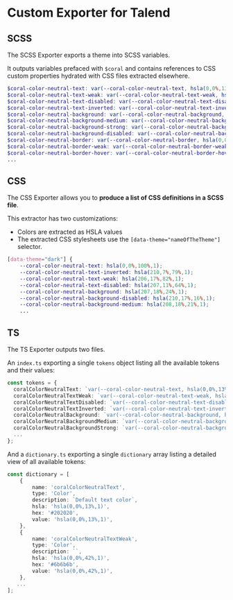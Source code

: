 # Custom Exporter for Talend

## SCSS

The SCSS Exporter exports a theme into SCSS variables.

It outputs variables prefaced with `$coral` and contains references to CSS custom properties hydrated with CSS files extracted elsewhere.

```scss
$coral-color-neutral-text: var(--coral-color-neutral-text, hsla(0,0%,13%,1));
$coral-color-neutral-text-weak: var(--coral-color-neutral-text-weak, hsla(0,0%,42%,1));
$coral-color-neutral-text-disabled: var(--coral-color-neutral-text-disabled, hsla(0,0%,55%,1));
$coral-color-neutral-text-inverted: var(--coral-color-neutral-text-inverted, hsla(0,0%,100%,1));
$coral-color-neutral-background: var(--coral-color-neutral-background, hsla(0,0%,100%,1));
$coral-color-neutral-background-medium: var(--coral-color-neutral-background-medium, hsla(0,0%,97%,1));
$coral-color-neutral-background-strong: var(--coral-color-neutral-background-strong, hsla(0,0%,91%,1));
$coral-color-neutral-background-disabled: var(--coral-color-neutral-background-disabled, hsla(0,0%,97%,1));
$coral-color-neutral-border: var(--coral-color-neutral-border, hsla(0,0%,42%,1));
$coral-color-neutral-border-weak: var(--coral-color-neutral-border-weak, hsla(0,0%,91%,1));
$coral-color-neutral-border-hover: var(--coral-color-neutral-border-hover, hsla(0,0%,13%,1));
...
```

## CSS

The CSS Exporter allows you to **produce a list of CSS definitions in a SCSS file**.

This extractor has two customizations:

- Colors are extracted as HSLA values
- The extracted CSS stylesheets use the `[data-theme="nameOfTheTheme"]` selector.

```css
[data-theme="dark"] {
    --coral-color-neutral-text: hsla(0,0%,100%,1);
    --coral-color-neutral-text-inverted: hsla(210,7%,79%,1);
    --coral-color-neutral-text-weak: hsla(206,17%,82%,1);
    --coral-color-neutral-text-disabled: hsla(207,11%,64%,1);
    --coral-color-neutral-background: hsla(207,18%,24%,1);
    --coral-color-neutral-background-disabled: hsla(210,17%,16%,1);
    --coral-color-neutral-background-medium: hsla(208,18%,21%,1);
    ...
```

## TS

The TS Exporter outputs two files.

An `index.ts` exporting a single `tokens` object listing all the available tokens and their values:

```ts
const tokens = {
  coralColorNeutralText: `var(--coral-color-neutral-text, hsla(0,0%,13%,1))`,
  coralColorNeutralTextWeak: `var(--coral-color-neutral-text-weak, hsla(0,0%,42%,1))`,
  coralColorNeutralTextDisabled: `var(--coral-color-neutral-text-disabled, hsla(0,0%,55%,1))`,
  coralColorNeutralTextInverted: `var(--coral-color-neutral-text-inverted, hsla(0,0%,100%,1))`,
  coralColorNeutralBackground: `var(--coral-color-neutral-background, hsla(0,0%,100%,1))`,
  coralColorNeutralBackgroundMedium: `var(--coral-color-neutral-background-medium, hsla(0,0%,97%,1))`,
  coralColorNeutralBackgroundStrong: `var(--coral-color-neutral-background-strong, hsla(0,0%,91%,1))`,
  ...
};
```

And a `dictionary.ts` exporting a single `dictionary` array listing a detailed view of all available tokens:

```ts
const dictionary = [
    {
        name: 'coralColorNeutralText',
        type: 'Color',
        description: `Default text color`,
        hsla: 'hsla(0,0%,13%,1)',
        hex: '#202020',
        value: 'hsla(0,0%,13%,1)',
    },
    {
        name: 'coralColorNeutralTextWeak',
        type: 'Color',
        description: ``,
        hsla: 'hsla(0,0%,42%,1)',
        hex: '#6b6b6b',
        value: 'hsla(0,0%,42%,1)',
    },
   ...
];
```
